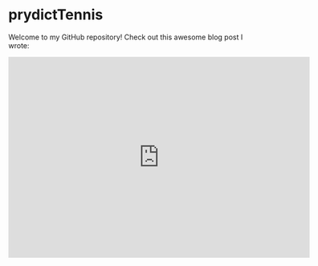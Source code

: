 # prydictTennis

Welcome to my GitHub repository! Check out this awesome blog post I wrote:

<iframe src="https://kevinrosenfield.com/Predict-Tennis/" width="600" height="400" frameborder="0"></iframe>